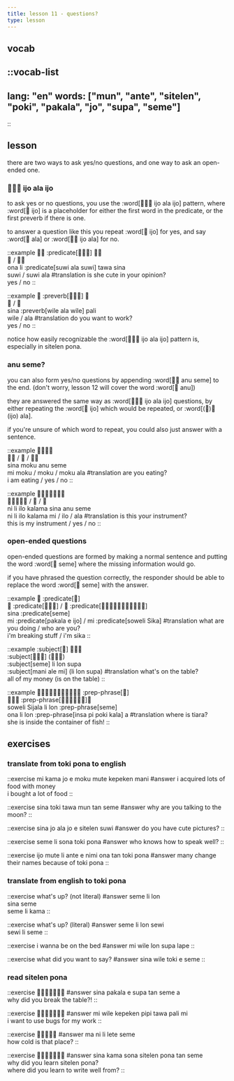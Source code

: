 ```yaml
---
title: lesson 11 - questions?
type: lesson
---
```

## vocab
::vocab-list
---
lang: "en"
words: ["mun", "ante", "sitelen", "poki", "pakala", "jo", "supa", "seme"]
---
::

## lesson
there are two ways to ask yes/no questions, and one way to ask an open-ended one.

### 󱤌󱤂󱤌 ijo ala ijo
to ask yes or no questions, you use the :word[󱤌󱤂󱤌 ijo ala ijo] pattern, where :word[󱤌 ijo] is a placeholder for either the first word in the predicate, or the first preverb if there is one.

to answer a question like this you repeat :word[󱤌 ijo] for yes, and say :word[󱤂 ala] or :word[󱤌󱤂 ijo ala] for no.

::example
󱥆󱤧 :predicate[󱥦󱤂󱥦] 󱥩󱥞 \
󱥦 / 󱥦󱤂 \
ona li :predicate[suwi ala suwi] tawa sina \
suwi / suwi ala
#translation
is she cute in your opinion? \
yes / no
::

::example
󱥞 :preverb[󱥷󱤂󱥷] 󱥉 \
󱥷 / 󱤂 \
sina :preverb[wile ala wile] pali \
wile / ala
#translation
do you want to work? \
yes / no
::

notice how easily recognizable the :word[󱤌󱤂󱤌 ijo ala ijo] pattern is, especially in sitelen pona.

### anu seme?
you can also form yes/no questions by appending :word[󱤇󱥙 anu seme] to the end. (don't worry, lesson 12 will cover the word :word[󱤇 anu])

they are answered the same way as :word[󱤌󱤂󱤌 ijo ala ijo] questions, by either repeating the :word[󱤌 ijo] which would be repeated, or :word[(󱤌)󱤂 (ijo) ala].

if you're unsure of which word to repeat, you could also just answer with a sentence.

::example
󱥞󱤶󱤇󱥙 \
󱤴󱤶 / 󱤶 / 󱤶󱤂 \
sina moku anu seme \
mi moku / moku / moku ala
#translation
are you eating? \
i am eating / yes / no
::

::example
󱥁󱤧󱤎󱤕󱥞󱤇󱥙 \
󱥁󱤧󱤎󱤕󱤴 / 󱤎 / 󱤂 \
ni li ilo kalama sina anu seme \
ni li ilo kalama mi / ilo / ala
#translation
is this your instrument? \
this is my instrument / yes / no
::

### open-ended questions
open-ended questions are formed by making a normal sentence and putting the word :word[󱥙 seme] where the missing information would go.

if you have phrased the question correctly, the responder should be able to replace the word :word[󱥙 seme] with the answer.

::example
󱥞 :predicate[󱥙] \
󱤴 :predicate[󱥈󱤉󱤌] / 󱤴 :predicate[󱥢󱦐󱥦󱦒󱤌󱦒󱤞󱦒󱤈󱦒󱦑] \
sina :predicate[seme] \
mi :predicate[pakala e ijo] / mi :predicate[soweli Sika]
#translation
what are you doing / who are you? \
i'm breaking stuff / i'm sika
::

::example
:subject[󱥙] 󱤧󱤬󱥥 \
:subject[󱤲󱤄󱤴] (󱤧󱤬󱥥) \
:subject[seme] li lon supa \
:subject[mani ale mi] (li lon supa)
#translation
what's on the table? \
all of my money (is on the table)
::

::example
󱥢󱦐󱥦󱤌󱤑󱤄󱤧󱤂󱦑󱤧󱤬 :prep-phrase[󱥙] \
󱥆󱤧󱤬 :prep-phrase[󱤏󱥍󱦗󱥓󱤔󱦘]󱤀 \
soweli Sijala li lon :prep-phrase[seme] \
ona li lon :prep-phrase[insa pi poki kala] a
#translation
where is tiara? \
she is inside the container of fish!
::

## exercises
### translate from toki pona to english
::exercise
mi kama jo e moku mute kepeken mani
#answer
i acquired lots of food with money \
i bought a lot of food
::

::exercise
sina toki tawa mun tan seme
#answer
why are you talking to the moon?
::

::exercise
sina jo ala jo e sitelen suwi
#answer
do you have cute pictures?
::

::exercise
seme li sona toki pona
#answer
who knows how to speak well?
::

::exercise
ijo mute li ante e nimi ona tan toki pona
#answer
many change their names because of toki pona
::

### translate from english to toki pona
::exercise
what's up? (not literal)
#answer
seme li lon \
sina seme \
seme li kama
::

::exercise
what's up? (literal)
#answer
seme li lon sewi \
sewi li seme
::

::exercise
i wanna be on the bed
#answer
mi wile lon supa lape
::

::exercise
what did you want to say?
#answer
sina wile toki e seme
::

### read sitelen pona
::exercise
󱥞󱥈󱤉󱥥󱥧󱥙󱤀
#answer
sina pakala e supa tan seme a \
why did you break the table?!
::

::exercise
󱤴󱥷󱤙󱥑󱥩󱥉󱤴
#answer
mi wile kepeken pipi tawa pali mi \
i want to use bugs for my work
::

::exercise
󱤰󱥁󱤧󱤦󱥙
#answer
ma ni li lete seme \
how cold is that place?
::

::exercise
󱥞󱤖󱥡󱥠󱥔󱥧󱥙
#answer
sina kama sona sitelen pona tan seme \
why did you learn sitelen pona? \
where did you learn to write well from?
::